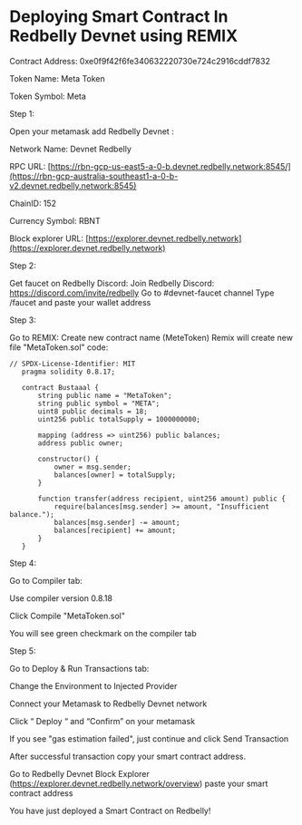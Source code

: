 # Deploying Smart Contract In Redbelly Devnet using REMIX 

Contract Address: 0xe0f9f42f6fe340632220730e724c2916cddf7832

Token Name: Meta Token

Token Symbol: Meta




Step 1:

Open your metamask add Redbelly Devnet :

Network Name: Devnet Redbelly

RPC URL: [https://rbn-gcp-us-east5-a-0-b.devnet.redbelly.network:8545/](https://rbn-gcp-australia-southeast1-a-0-b-v2.devnet.redbelly.network:8545)

ChainID: 152

Currency Symbol: RBNT

Block explorer URL: [https://explorer.devnet.redbelly.network](https://explorer.devnet.redbelly.network)



Step 2: 

Get faucet on Redbelly Discord:
Join Redbelly Discord: https://discord.com/invite/redbelly
Go to #devnet-faucet channel
Type /faucet and paste your wallet address 



Step 3:

Go to REMIX:
Create new contract name (MeteToken) 
Remix will create new file "MetaToken.sol"
code:

```solidity
// SPDX-License-Identifier: MIT
   pragma solidity 0.8.17;

   contract Bustaaal {
       string public name = "MetaToken";
       string public symbol = "META";
       uint8 public decimals = 18;
       uint256 public totalSupply = 1000000000;

       mapping (address => uint256) public balances;
       address public owner;

       constructor() {
           owner = msg.sender;
           balances[owner] = totalSupply;
       }

       function transfer(address recipient, uint256 amount) public {
           require(balances[msg.sender] >= amount, "Insufficient balance.");
           balances[msg.sender] -= amount;
           balances[recipient] += amount;
       }
   }
```



Step 4:

Go to Compiler tab:

Use compiler version 0.8.18

Click Compile "MetaToken.sol"

You will see green checkmark on the compiler tab



Step 5:

Go to Deploy & Run Transactions tab:

Change the Environment to Injected Provider

Connect your Metamask to Redbelly Devnet network

Click “ Deploy “ and “Confirm” on your metamask

If you see "gas estimation failed", just continue and click Send Transaction

After successful transaction copy your smart contract address. 

Go to Redbelly Devnet Block Explorer (https://explorer.devnet.redbelly.network/overview) paste your smart contract address



You have just deployed a Smart Contract on Redbelly!
